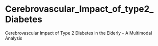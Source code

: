 # Cerebrovascular_Impact_of_type2_Diabetes
Cerebrovascular Impact of Type 2 Diabetes in the Elderly – A Multimodal Analysis
